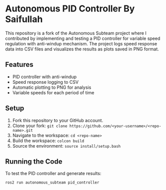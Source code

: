 # Autonomous PID Controller By Saifullah
This repository is a fork of the Autonomous Subteam project where I contributed by implementing and testing a PID controller for variable speed regulation with anti-windup mechanism. The project logs speed response data into CSV files and visualizes the results as plots saved in PNG format.

## Features  
- PID controller with anti-windup  
- Speed response logging to CSV  
- Automatic plotting to PNG for analysis
- Variable speeds for each period of time

## Setup  
1. Fork this repository to your GitHub account.  
2. Clone your fork: `git clone https://github.com/<your-username>/<repo-name>.git`  
3. Navigate to the workspace: `cd <repo-name>`  
4. Build the workspace: `colcon build`  
5. Source the environment: `source install/setup.bash`  

## Running the Code  
To test the PID controller and generate results:  
```bash
ros2 run autonomous_subteam pid_controller
